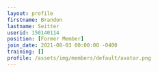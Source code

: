 ```yaml
---
layout: profile
firstname: Brandon
lastname: Seitter
userid: 150140114
position: [Former Member]
join_date: 2021-08-03 00:00:00 -0400
training: []
profile: /assets/img/members/default/avatar.png
---
```

